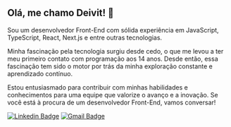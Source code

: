## Olá, me chamo Deivit! 👋

Sou um desenvolvedor Front-End com sólida experiência em JavaScript, TypeScript, React, Next.js e entre outras tecnologias.

Minha fascinação pela tecnologia surgiu desde cedo, o que me levou a ter meu primeiro contato com programação aos 14 anos. Desde então, essa fascinação tem sido o motor por trás da minha exploração constante e aprendizado contínuo.

Estou entusiasmado para contribuir com minhas habilidades e conhecimentos para uma equipe que valorize o avanço e a inovação. Se você está à procura de um desenvolvedor Front-End, vamos conversar!

[![Linkedin Badge](https://img.shields.io/badge/-Deivit%20Eduardo-06b6d4?style=flat-square&logo=Linkedin&logoColor=white&link=https://www.linkedin.com/in/deivit-eduardo/)](https://www.linkedin.com/in/iuricode/) 
[![Gmail Badge](https://img.shields.io/badge/-deiviteduardo87@gmail.com-06b6d4?style=flat-square&logo=Gmail&logoColor=white&link=mailto:deiviteduardo87@gmail.com)](mailto:deiviteduardo87@gmail.com)
